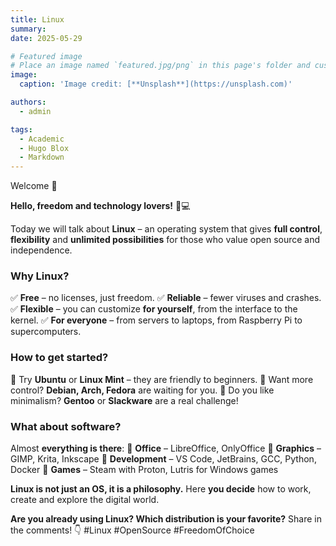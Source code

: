```yaml
---
title: Linux
summary: 
date: 2025-05-29

# Featured image
# Place an image named `featured.jpg/png` in this page's folder and customize its options here.
image:
  caption: 'Image credit: [**Unsplash**](https://unsplash.com)'

authors:
  - admin

tags:
  - Academic
  - Hugo Blox
  - Markdown
---
```


Welcome 👋

**Hello, freedom and technology lovers!** 🐧💻

Today we will talk about **Linux** – an operating system that gives **full control**, **flexibility** and **unlimited possibilities** for those who value open source and independence.

### **Why Linux?**
✅ **Free** – no licenses, just freedom.
✅ **Reliable** – fewer viruses and crashes.
✅ **Flexible** – you can customize **for yourself**, from the interface to the kernel.
✅ **For everyone** – from servers to laptops, from Raspberry Pi to supercomputers.

### **How ​​to get started?**
🔹 Try **Ubuntu** or **Linux Mint** – they are friendly to beginners.
🔹 Want more control? **Debian, Arch, Fedora** are waiting for you.
🔹 Do you like minimalism? **Gentoo** or **Slackware** are a real challenge!

### **What about software?**
Almost **everything is there**:
📌 **Office** – LibreOffice, OnlyOffice
📌 **Graphics** – GIMP, Krita, Inkscape
📌 **Development** – VS Code, JetBrains, GCC, Python, Docker
📌 **Games** – Steam with Proton, Lutris for Windows games

**Linux is not just an OS, it is a philosophy.** Here **you decide** how to work, create and explore the digital world.

**Are you already using Linux? Which distribution is your favorite?** Share in the comments! 👇
#Linux #OpenSource #FreedomOfChoice
